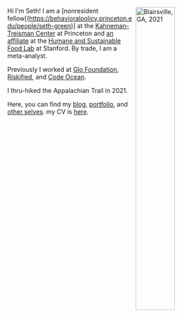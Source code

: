 Hi I'm Seth!  <img align="right" src="/./_index_files/homepage-photos/YHITW-face.JPG" alt="Blairsville, GA, 2021" width="42%" height="42%"/> I am a [nonresident fellow[(https://behavioralpolicy.princeton.edu/people/seth-green)] at the [Kahneman-Treisman Center](https://behavioralpolicy.princeton.edu/) at Princeton and [an affiliate](https://www.foodlabstanford.com/team) at the [Humane and Sustainable Food Lab](https://www.foodlabstanford.com/) at Stanford. By trade, I am a meta-analyst.

Previously I worked at [Glo Foundation](https://www.glodollar.org/), [Riskified](https://www.riskified.com/), and [Code Ocean](https://codeocean.com/).

I thru-hiked the Appalachian Trail in 2021. 

Here, you can find my [blog](/blog), [portfolio](/portfolio), and [other selves](/other-selves). my CV is [here](https://www.dropbox.com/s/g14078i3nh7q0yp/Seth_Green_CV.pdf?dl=0).